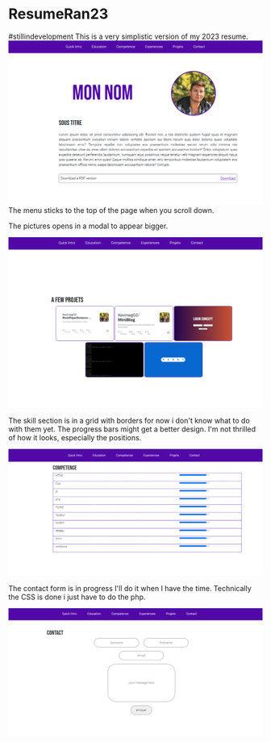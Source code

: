 # ResumeRan23

#stillindevelopment 
This is a very simplistic version of my 2023 resume.  
<img src="./attachements/git_img/main.PNG"></img>
The menu sticks to the top of the page when you scroll down.

The pictures opens in a modal to appear bigger.

<img src="./attachements/git_img/projects.PNG"></img>

The skill section is in a grid with borders for now i don't know what to do with them yet. The progress bars might get a better design. I'm not thrilled of how it looks, especially the positions.


<img src="./attachements/git_img/skills.png"></img>


The contact form is in progress I'll do it when I have the time. Technically the CSS is done i just have to do the php. 

<img src="./attachements/git_img/contact.png"></img>


